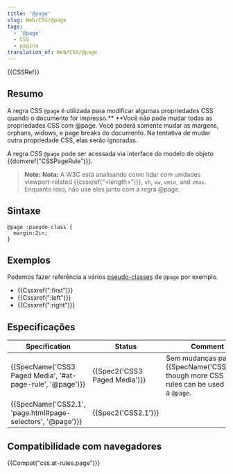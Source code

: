 ```yaml
---
title: '@page'
slug: Web/CSS/@page
tags:
  - '@page'
  - CSS
  - pagina
translation_of: Web/CSS/@page
---
```

{{CSSRef}}

## Resumo

A regra CSS `@page` é utilizada para modificar algumas propriedades CSS quando o documento for impresso.\*\* \*\*Você não pode mudar todas as propriedades CSS com @page. Você poderá somente mudar as margens, orphans, widows, e page breaks do documento. Na tentativa de mudar outra propriedade CSS, elas serão ignoradas.

A regra CSS `@page` pode ser acessada via interface do modelo de objeto {{domxref("CSSPageRule")}}.

> **Note:** **Nota:** A W3C está analisando como lidar com unidades viewport-related {{cssxref("&lt;length&gt;")}}, `vh`, `vw`, `vmin`, and `vmax`. Enquanto isso, não use eles junto com a regra @page.

## Sintaxe

```
@page :pseudo-class {
  margin:2in;
}
```

## Exemplos

Podemos fazer referência a vários [pseudo-classes](/pt-BR/docs/CSS/Pseudo-classes "Pseudo-classes") de `@page` por exemplo.

- {{Cssxref(":first")}}
- {{Cssxref(":left")}}
- {{Cssxref(":right")}}

## Especificações

| Specification                                                                    | Status                                   | Comment                                                                                                |
| -------------------------------------------------------------------------------- | ---------------------------------------- | ------------------------------------------------------------------------------------------------------ |
| {{SpecName('CSS3 Paged Media', '#at-page-rule', '@page')}}     | {{Spec2('CSS3 Paged Media')}} | Sem mudanças para {{SpecName('CSS2.1')}}, though more CSS at-rules can be used inside a `@page`. |
| {{SpecName('CSS2.1', 'page.html#page-selectors', '@page')}} | {{Spec2('CSS2.1')}}                 |                                                                                                        |

## Compatibilidade com navegadores

{{Compat("css.at-rules.page")}}
